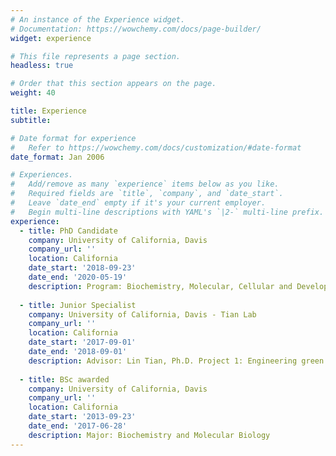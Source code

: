 ```yaml
---
# An instance of the Experience widget.
# Documentation: https://wowchemy.com/docs/page-builder/
widget: experience

# This file represents a page section.
headless: true

# Order that this section appears on the page.
weight: 40

title: Experience
subtitle:

# Date format for experience
#   Refer to https://wowchemy.com/docs/customization/#date-format
date_format: Jan 2006

# Experiences.
#   Add/remove as many `experience` items below as you like.
#   Required fields are `title`, `company`, and `date_start`.
#   Leave `date_end` empty if it's your current employer.
#   Begin multi-line descriptions with YAML's `|2-` multi-line prefix.
experience:
  - title: PhD Candidate
    company: University of California, Davis
    company_url: ''
    location: California
    date_start: '2018-09-23'
    date_end: '2020-05-19'
    description: Program: Biochemistry, Molecular, Cellular and Developmental Biology. Thesis advisor: Lin Tian, Ph.D. Potential dissertation title: Development of high affinity serotonin sensor for in vivo imaging and pharmacological applications.
        
  - title: Junior Specialist
    company: University of California, Davis - Tian Lab
    company_url: ''
    location: California
    date_start: '2017-09-01'
    date_end: '2018-09-01'
    description: Advisor: Lin Tian, Ph.D. Project 1: Engineering green to red photo-convertible genetically encoded glutamate sensor. Project 2: Directed evolution of a selective and sensitive serotonin biosensor via machine learning
    
  - title: BSc awarded
    company: University of California, Davis
    company_url: ''
    location: California
    date_start: '2013-09-23'
    date_end: '2017-06-28'
    description: Major: Biochemistry and Molecular Biology
---
```

